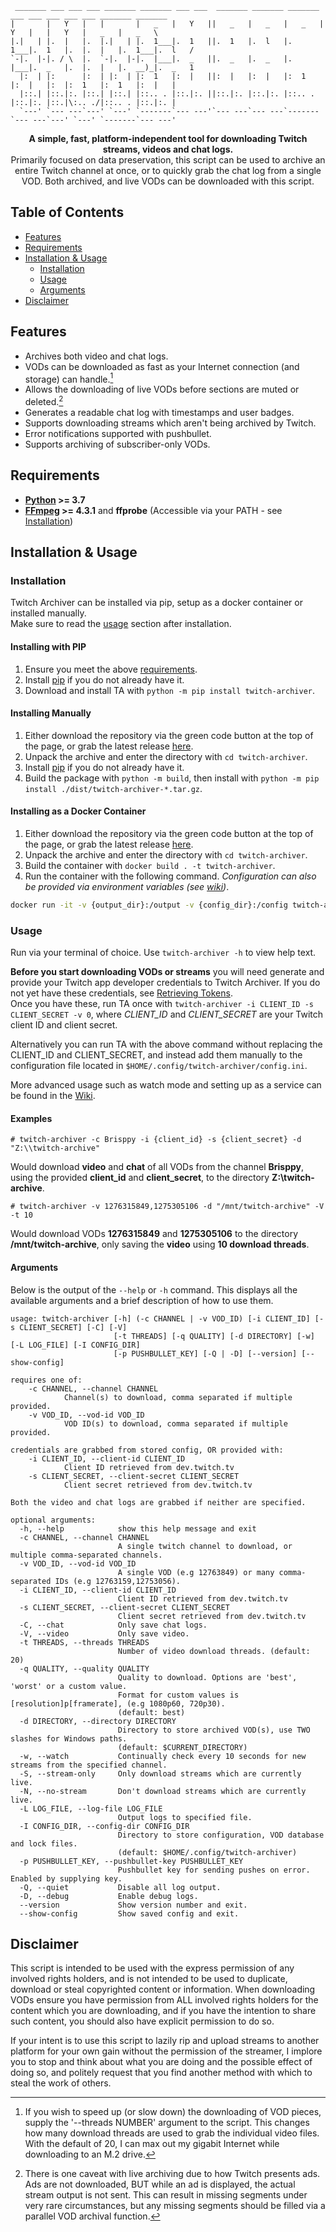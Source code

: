 ﻿```
 _______ ___ ___ ___ _______ _______ ___ ___  _______ _______ _______ ___ ___ ___ ___ ___ _______ _______ 
|       |   Y   |   |       |   _   |   Y   ||   _   |   _   |   _   |   Y   |   |   Y   |   _   |   _   \
|.|   | |.  |   |.  |.|   | |.  1___|.  1   ||.  1   |.  l   |.  1___|.  1   |.  |.  |   |.  1___|.  l   /
`-|.  |-|. / \  |.  `-|.  |-|.  |___|.  _   ||.  _   |.  _   |.  |___|.  _   |.  |.  |   |.  __)_|.  _   1
  |:  | |:      |:  | |:  | |:  1   |:  |   ||:  |   |:  |   |:  1   |:  |   |:  |:  1   |:  1   |:  |   |
  |::.| |::.|:. |::.| |::.| |::.. . |::.|:. ||::.|:. |::.|:. |::.. . |::.|:. |::.|\:.. ./|::.. . |::.|:. |
  `---' `--- ---`---' `---' `-------`--- ---'`--- ---`--- ---`-------`--- ---`---' `---' `-------`--- ---'
```
<p align="center"><b>
A simple, fast, platform-independent tool for downloading Twitch streams, videos and chat logs.</b>
<br>
Primarily focused on data preservation, this script can be used to archive an entire Twitch channel at once, or to quickly grab the chat log from a single VOD. Both archived, and live VODs can be downloaded with this script.
</p>

## Table of Contents

  * [Features](#features)
  * [Requirements](#requirements)
  * [Installation & Usage](#installation--usage)
    * [Installation](#installation)
    * [Usage](#usage)
    * [Arguments](#arguments)
  * [Disclaimer](#disclaimer)

## Features
* Archives both video and chat logs.
* VODs can be downloaded as fast as your Internet connection (and storage) can handle.[^1]
* Allows the downloading of live VODs before sections are muted or deleted.[^2]
* Generates a readable chat log with timestamps and user badges.
* Supports downloading streams which aren't being archived by Twitch.
* Error notifications supported with pushbullet.
* Supports archiving of subscriber-only VODs.

[^1]: If you wish to speed up (or slow down) the downloading of VOD pieces, supply the '--threads NUMBER' argument to the script. This changes how many download threads are used to grab the individual video files. With the default of 20, I can max out my gigabit Internet while downloading to an M.2 drive.
[^2]: There is one caveat with live archiving due to how Twitch presents ads. Ads are not downloaded, BUT while an ad is displayed, the actual stream output is not sent. This can result in missing segments under very rare circumstances, but any missing segments should be filled via a parallel VOD archival function. 

## Requirements
* **[Python](https://www.python.org/) >= 3.7**
* **[FFmpeg](https://ffmpeg.org/) >= 4.3.1** and **ffprobe** (Accessible via your PATH - see [Installation](#installation))

## Installation & Usage
### Installation
Twitch Archiver can be installed via pip, setup as a docker container or installed manually.\
Make sure to read the [usage](#usage) section after installation.

#### Installing with PIP

1. Ensure you meet the above [requirements](#requirements).
2. Install [pip](https://pip.pypa.io/en/stable/installation/) if you do not already have it.
3. Download and install TA with `python -m pip install twitch-archiver`.

#### Installing Manually

1. Either download the repository via the green code button at the top of the page, or grab the latest release [here](https://github.com/Brisppy/twitch-archiver/releases/latest).
2. Unpack the archive and enter the directory with `cd twitch-archiver`.
2. Install [pip](https://pip.pypa.io/en/stable/installation/) if you do not already have it.
3. Build the package with `python -m build`, then install with `python -m pip install ./dist/twitch-archiver-*.tar.gz`.

#### Installing as a Docker Container
1. Either download the repository via the green code button at the top of the page, or grab the latest release [here](https://github.com/Brisppy/twitch-archiver/releases/latest).
2. Unpack the archive and enter the directory with `cd twitch-archiver`.
3. Build the container with `docker build . -t twitch-archiver`.
4. Run the container with the following command. *Configuration can also be provided via environment variables (see [wiki]((https://github.com/Brisppy/twitch-archiver/wiki/Wiki#environment-variables)))*.
```bash
docker run -it -v {output_dir}:/output -v {config_dir}:/config twitch-archiver -c Brisppy -i {client_id} -s {client_secret} -d "/output" -I "/config"
```

### Usage
Run via your terminal of choice. Use `twitch-archiver -h` to view help text.

**Before you start downloading VODs or streams** you will need generate and provide your Twitch app developer credentials to Twitch Archiver. If you do not yet have these credentials, see [Retrieving Tokens](https://github.com/Brisppy/twitch-archiver/wiki/Wiki#retrieving-tokens). \
Once you have these, run TA once with `twitch-archiver -i CLIENT_ID -s CLIENT_SECRET -v 0`, where *CLIENT_ID* and *CLIENT_SECRET* are your Twitch client ID and client secret.

Alternatively you can run TA with the above command without replacing the CLIENT_ID and CLIENT_SECRET, and instead add them manually to the configuration file located in `$HOME/.config/twitch-archiver/config.ini`.

More advanced usage such as watch mode and setting up as a service can be found in the [Wiki](https://github.com/Brisppy/twitch-archiver/wiki/Wiki).

#### Examples
```# twitch-archiver -c Brisppy -i {client_id} -s {client_secret} -d "Z:\\twitch-archive"```

Would download **video** and **chat** of all VODs from the channel **Brisppy**, using the provided **client_id** and **client_secret**, to the directory **Z:\twitch-archive**.

```# twitch-archiver -v 1276315849,1275305106 -d "/mnt/twitch-archive" -V -t 10```

Would download VODs **1276315849** and **1275305106** to the directory **/mnt/twitch-archive**, only saving the **video**  using **10 download threads**.

#### Arguments
Below is the output of the `--help` or `-h` command. This displays all the available arguments and a brief description of how to use them.
```
usage: twitch-archiver [-h] (-c CHANNEL | -v VOD_ID) [-i CLIENT_ID] [-s CLIENT_SECRET] [-C] [-V]
                       [-t THREADS] [-q QUALITY] [-d DIRECTORY] [-w] [-L LOG_FILE] [-I CONFIG_DIR]
                       [-p PUSHBULLET_KEY] [-Q | -D] [--version] [--show-config]

requires one of:
    -c CHANNEL, --channel CHANNEL
            Channel(s) to download, comma separated if multiple provided.
    -v VOD_ID, --vod-id VOD_ID
            VOD ID(s) to download, comma separated if multiple provided.

credentials are grabbed from stored config, OR provided with:
    -i CLIENT_ID, --client-id CLIENT_ID
            Client ID retrieved from dev.twitch.tv
    -s CLIENT_SECRET, --client-secret CLIENT_SECRET
            Client secret retrieved from dev.twitch.tv

Both the video and chat logs are grabbed if neither are specified.

optional arguments:
  -h, --help            show this help message and exit
  -c CHANNEL, --channel CHANNEL
                        A single twitch channel to download, or multiple comma-separated channels.
  -v VOD_ID, --vod-id VOD_ID
                        A single VOD (e.g 12763849) or many comma-separated IDs (e.g 12763159,12753056).
  -i CLIENT_ID, --client-id CLIENT_ID
                        Client ID retrieved from dev.twitch.tv
  -s CLIENT_SECRET, --client-secret CLIENT_SECRET
                        Client secret retrieved from dev.twitch.tv
  -C, --chat            Only save chat logs.
  -V, --video           Only save video.
  -t THREADS, --threads THREADS
                        Number of video download threads. (default: 20)
  -q QUALITY, --quality QUALITY
                        Quality to download. Options are 'best', 'worst' or a custom value.
                        Format for custom values is [resolution]p[framerate], (e.g 1080p60, 720p30).
                        (default: best)
  -d DIRECTORY, --directory DIRECTORY
                        Directory to store archived VOD(s), use TWO slashes for Windows paths.
                        (default: $CURRENT_DIRECTORY)
  -w, --watch           Continually check every 10 seconds for new streams from the specified channel.
  -S, --stream-only     Only download streams which are currently live.
  -N, --no-stream       Don't download streams which are currently live.
  -L LOG_FILE, --log-file LOG_FILE
                        Output logs to specified file.
  -I CONFIG_DIR, --config-dir CONFIG_DIR
                        Directory to store configuration, VOD database and lock files.
                        (default: $HOME/.config/twitch-archiver)
  -p PUSHBULLET_KEY, --pushbullet-key PUSHBULLET_KEY
                        Pushbullet key for sending pushes on error. Enabled by supplying key.
  -Q, --quiet           Disable all log output.
  -D, --debug           Enable debug logs.
  --version             Show version number and exit.
  --show-config         Show saved config and exit.
```

## Disclaimer
This script is intended to be used with the express permission of any involved rights holders, and is not intended to be used to duplicate, download or steal copyrighted content or information. When downloading VODs ensure you have permission from ALL involved rights holders for the content which you are downloading, and if you have the intention to share such content, you should also have explicit permission to do so.

If your intent is to use this script to lazily rip and upload streams to another platform for your own gain without the permission of the streamer, I implore you to stop and think about what you are doing and the possible effect of doing so, and politely request that you find another method with which to steal the work of others.
